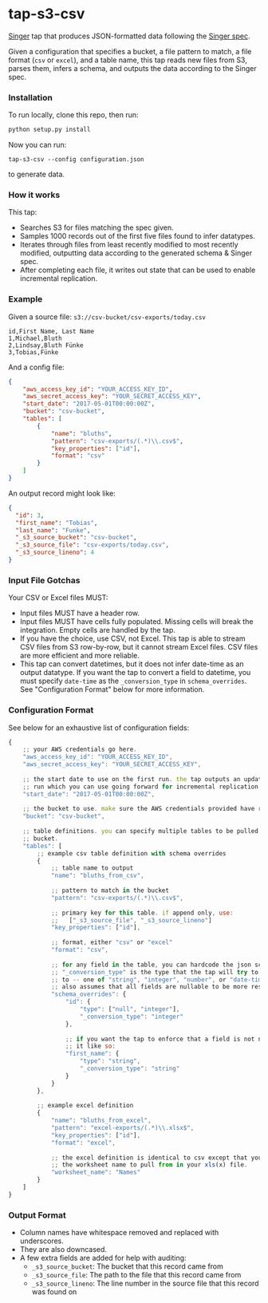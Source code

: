 # tap-s3-csv
[Singer](singer.io) tap that produces JSON-formatted data following
the [Singer spec](https://github.com/singer-io/getting-started/blob/master/SPEC.md).

Given a configuration that specifies a bucket, a file pattern to match, a file format (`csv` or `excel`),
and a table name, this tap reads new files from S3, parses them, infers a schema, and outputs the data
according to the Singer spec.

### Installation

To run locally, clone this repo, then run:

```bash
python setup.py install
```

Now you can run:

```
tap-s3-csv --config configuration.json
```

to generate data.

### How it works

This tap:

 - Searches S3 for files matching the spec given.
 - Samples 1000 records out of the first five files found to infer datatypes.
 - Iterates through files from least recently modified to most recently modified, outputting data according
   to the generated schema & Singer spec.
 - After completing each file, it writes out state that can be used to enable incremental replication.

### Example

Given a source file: `s3://csv-bucket/csv-exports/today.csv`

```csv
id,First Name, Last Name
1,Michael,Bluth
2,Lindsay,Bluth Fünke
3,Tobias,Fünke
```

And a config file:

```json
{
    "aws_access_key_id": "YOUR_ACCESS_KEY_ID",
    "aws_secret_access_key": "YOUR_SECRET_ACCESS_KEY",
    "start_date": "2017-05-01T00:00:00Z",
    "bucket": "csv-bucket",
    "tables": [
        {
            "name": "bluths",
            "pattern": "csv-exports/(.*)\\.csv$",
            "key_properties": ["id"],
            "format": "csv"
        }
    ]
}
```

An output record might look like:

```json
{
  "id": 3,
  "first_name": "Tobias",
  "last_name": "Funke",
  "_s3_source_bucket": "csv-bucket",
  "_s3_source_file": "csv-exports/today.csv",
  "_s3_source_lineno": 4
}
```

### Input File Gotchas

Your CSV or Excel files MUST:

- Input files MUST have a header row.
- Input files MUST have cells fully populated. Missing cells will break the integration. Empty cells
  are handled by the tap.
- If you have the choice, use CSV, not Excel. This tap is able to stream CSV files from S3 row-by-row,
  but it cannot stream Excel files. CSV files are more efficient and more reliable.
- This tap can convert datetimes, but it does not infer date-time as an output datatype. If you want
  the tap to convert a field to datetime, you must specify `date-time` as the `_conversion_type` in
  `schema_overrides`. See "Configuration Format" below for more information.

### Configuration Format

See below for an exhaustive list of configuration fields:

```javascript
{
    ;; your AWS credentials go here.
    "aws_access_key_id": "YOUR_ACCESS_KEY_ID",
    "aws_secret_access_key": "YOUR_SECRET_ACCESS_KEY",
    
    ;; the start date to use on the first run. the tap outputs an updated state on each
    ;; run which you can use going forward for incremental replication
    "start_date": "2017-05-01T00:00:00Z",
    
    ;; the bucket to use. make sure the AWS credentials provided have read access.
    "bucket": "csv-bucket",
    
    ;; table definitions. you can specify multiple tables to be pulled from a given
    ;; bucket.
    "tables": [
        ;; example csv table definition with schema overrides
        {
            ;; table name to output
            "name": "bluths_from_csv",
            
            ;; pattern to match in the bucket
            "pattern": "csv-exports/(.*)\\.csv$",
            
            ;; primary key for this table. if append only, use:
            ;;   ["_s3_source_file", "_s3_source_lineno"]
            "key_properties": ["id"],
            
            ;; format, either "csv" or "excel"
            "format": "csv",
            
            ;; for any field in the table, you can hardcode the json schema datatype.
            ;; "_conversion_type" is the type that the tap will try to coerce the field
            ;; to -- one of "string", "integer", "number", or "date-time". this tap
            ;; also assumes that all fields are nullable to be more resilient to empty cells.
            "schema_overrides": {
                "id": {
                    "type": ["null", "integer"],
                    "_conversion_type": "integer"
                },
                
                ;; if you want the tap to enforce that a field is not nullable, you can do
                ;; it like so:
                "first_name": {
                    "type": "string",
                    "_conversion_type": "string"
                }
            }
        },
        
        ;; example excel definition
        {
            "name": "bluths_from_excel",
            "pattern": "excel-exports/(.*)\\.xlsx$",
            "key_properties": ["id"],
            "format": "excel",
            
            ;; the excel definition is identical to csv except that you must specify
            ;; the worksheet name to pull from in your xls(x) file.
            "worksheet_name": "Names"
        }
    ]
}
```

### Output Format

- Column names have whitespace removed and replaced with underscores.
- They are also downcased.
- A few extra fields are added for help with auditing:
  - `_s3_source_bucket`: The bucket that this record came from
  - `_s3_source_file`: The path to the file that this record came from
  - `_s3_source_lineno`: The line number in the source file that this record was found on
 
